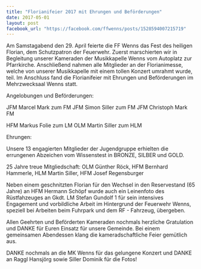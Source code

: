 ```yaml
---
title: "Florianifeier 2017 mit Ehrungen und Beförderungen"
date: 2017-05-01
layout: post
facebook_url: "https://facebook.com/ffwenns/posts/1528594007215719"
---
```


Am Samstagabend den 29. April feierte die FF Wenns das Fest des heiligen Florian, dem Schutzpatron der Feuerwehr.
Zuerst marschierten wir in Begleitung unserer Kameraden der Musikkapelle Wenns vom Autoplatz zur Pfarrkirche. Anschließend nahmen alle Mitglieder an der Florianimesse, welche von unserer Musikkapelle mit einem tollen Konzert umrahmt wurde, teil. Im Anschluss fand die Florianifeier mit Ehrungen und Beförderungen im Mehrzwecksaal Wenns statt.

Angelobungen und Beförderungen:

JFM Marcel Mark zum FM 
JFM Simon Siller zum FM
JFM Christoph Mark FM

HFM Markus Folie zum LM
OLM Martin Siller zum HLM

Ehrungen:

Unsere 13 engagierten Mitglieder der Jugendgruppe erhielten die errungenen Abzeichen vom Wissenstest in BRONZE, SILBER und GOLD.

25 Jahre treue Mitgliedschaft: OLM Günther Röck, HFM Bernhard Hammerle, HLM Martin Siller, HFM Josef Regensburger

Neben einem geschnitzten Florian für den Wechsel in den Reservestand (65 Jahre) an HFM Hermann Schöpf wurde auch ein Leinenfoto des Rüstfahzeuges an Gkdt. LM Stefan Gundolf 1 für sein intensives Engagement und vorbildliche Arbeit im Hintergrund der Feuerwehr Wenns, speziell bei Arbeiten beim Fuhrpark und dem RF - Fahrzeug, übergeben.

Allen Geehrten und Beförderten Kameraden nochmals herzliche Gratulation und DANKE für Euren Einsatz für unsere Gemeinde. Bei einem gemeinsamen Abendessen klang die kameradschaftliche Feier gemütlich aus.

DANKE nochmals an die MK Wenns für das gelungene Konzert und DANKE an Raggl Hansjörg sowie Siller Dominik für die Fotos!
